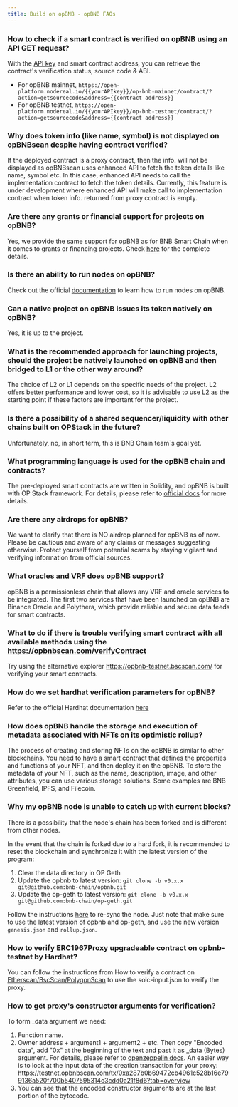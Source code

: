 ```yaml
---
title: Build on opBNB - opBNB FAQs
---
```


### How to check if a smart contract is verified on opBNB using an API GET request?

With the [API key](https://nodereal.io/meganode) and smart contract address, you can retrieve the contract's verification status, source code & ABI.

- For opBNB mainnet, `https://open-platform.nodereal.io/{{yourAPIkey}}/op-bnb-mainnet/contract/?action=getsourcecode&address={{contract address}}`
- For opBNB testnet, `https://open-platform.nodereal.io/{{yourAPIkey}}/op-bnb-testnet/contract/?action=getsourcecode&address={{contract address}}`

### Why does token info (like name, symbol) is not displayed on opBNBscan despite having contract verified?

If the deployed contract is a proxy contract, then the info. will not be displayed as opBNBscan uses enhanced API to fetch the token details like name, symbol etc. In this case, enhanced API needs to call the implementation contract to fetch the token details.
Currently, this feature is under development where enhanced API will make call to implementation contract when token info. returned from proxy contract is empty.

### Are there any grants or financial support for projects on opBNB?

Yes, we provide the same support for opBNB as for BNB Smart Chain when it comes to grants or financing projects. Check [here](https://www.bnbchain.org/en/developers/developer-programs) for the complete details.

### Is there an ability to run nodes on opBNB?

Check out the official [documentation](../advanced/local-node.md) to learn how to run nodes on opBNB.

### Can a native project on opBNB issues its token natively on opBNB?

Yes, it is up to the project.

### What is the recommended approach for launching projects, should the project be natively launched on opBNB and then bridged to L1 or the other way around?

The choice of L2 or L1 depends on the specific needs of the project. L2 offers better performance and lower cost, so it is advisable to use L2 as the starting point if these factors are important for the project.

### Is there a possibility of a shared sequencer/liquidity with other chains built on OPStack in the future?

Unfortunately, no, in short term, this is BNB Chain team`s goal yet.

### What programming language is used for the opBNB chain and contracts?

The pre-deployed smart contracts are written in Solidity, and opBNB is built with OP Stack framework. For details, please refer to [official docs](../core-concepts/why-opstack.md) for more details.

### Are there any airdrops for opBNB?

We want to clarify that there is NO airdrop planned for opBNB as of now. Please be cautious and aware of any claims or messages suggesting otherwise. Protect yourself from potential scams by staying vigilant and verifying information from official sources.

### What oracles and VRF does opBNB support?

opBNB is a permissionless chain that allows any VRF and oracle services to be integrated. The
first two services that have been launched on opBNB are Binance Oracle and Polythera, which
provide reliable and secure data feeds for smart contracts.

### What to do if there is trouble verifying smart contract with all available methods using the <https://opbnbscan.com/verifyContract>

Try using the alternative explorer <https://opbnb-testnet.bscscan.com/> for verifying your smart contracts.

### How do we set hardhat verification parameters for opBNB?

Refer to the official Hardhat documentation [here](https://hardhat.org/hardhat-runner/plugins/nomicfoundation-hardhat-verify#adding-support-for-other-networks)

### How does opBNB handle the storage and execution of metadata associated with NFTs on its optimistic rollup?

The process of creating and storing NFTs on the opBNB is similar to other blockchains. You need to have a smart contract that defines the properties and functions of your NFT, and then deploy it on the opBNB. To store the metadata of your NFT, such as the name, description, image, and other attributes, you can use various storage solutions. Some examples are BNB Greenfield, IPFS, and Filecoin.

### Why my opBNB node is unable to catch up with current blocks?

There is a possibility that the node's chain has been forked and is different from other nodes.

In the event that the chain is forked due to a hard fork, it is recommended to reset the blockchain and synchronize it with the latest version of the program:

1. Clear the data directory in OP Geth 
2. Update the opbnb to latest version: `git clone -b v0.x.x git@github.com:bnb-chain/opbnb.git`
3. Update the op-geth to latest version: `git clone -b v0.x.x git@github.com:bnb-chain/op-geth.git`

Follow the instructions [here](../advanced/local-node.md) to re-sync the node. Just note that make sure to use the latest version of opbnb and op-geth, and use the new version `genesis.json` and `rollup.json`.

### How to verify ERC1967Proxy upgradeable contract on opbnb-testnet by Hardhat?

You can follow the instructions from How to verify a contract on [Etherscan/BscScan/PolygonScan](https://forum.openzeppelin.com/t/how-to-verify-a-contract-on-etherscan-bscscan-polygonscan/14225#if-proxy-is-not-verified-10) to use the solc-input.json to verify the proxy.

### How to get proxy's constructor arguments for verification?
To form _data argument we need: 

1. Function name.
2. Owner address + argument1 + argument2 + etc. Then copy "Encoded data", add "0x" at the beginning of the text and past it as _data (Bytes) argument. For details, please refer to [openzeppelin docs](https://forum.openzeppelin.com/t/how-to-verify-upgradeable-contract-on-opbnb-testnet-by-hardhat/39495/6?u=serghd). An easier way is to look at the input data of the creation transaction for your proxy: https://testnet.opbnbscan.com/tx/0xa287b0b69472cb4961c528b16e799136a520f700b5407595314c3cdd0a21f8d6?tab=overview 
3. You can see that the encoded constructor arguments are at the last portion of the bytecode.

